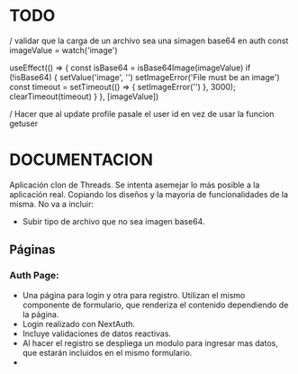 # TODO
/ validar que la carga de un archivo sea una simagen base64 en auth
  const imageValue = watch('image')

  useEffect(() => {
    const isBase64 = isBase64Image(imageValue)
    if (!isBase64) {
      setValue('image', '')
      setImageError('File must be an image')
      const timeout = setTimeout(() => {
        setImageError('')
      }, 3000);
      clearTimeout(timeout)
    }
  }, [imageValue])


/ Hacer que al update profile pasale el user id en vez de usar la funcion getuser


# DOCUMENTACION
Aplicación clon de Threads.
Se intenta asemejar lo más posible a la aplicación real. Copiando los diseños y la mayoria de funcionalidades de la misma.
No va a incluir: 
- Subir tipo de archivo que no sea imagen base64.

## Páginas
### Auth Page: 
- Una página para login y otra para registro. Utilizan el mismo componente de formulario, que renderiza el contenido dependiendo de la página.
- Login realizado con NextAuth.
- Incluye validaciones de datos reactivas.
- Al hacer el registro se despliega un modulo para ingresar mas datos, que estarán incluidos en el mismo formulario.
-
